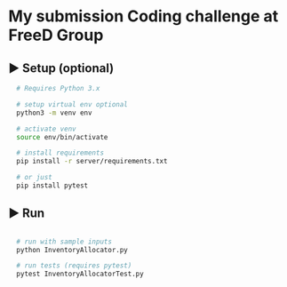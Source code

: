 # My submission Coding challenge at FreeD Group

## ▶️ Setup (optional)

```bash
  # Requires Python 3.x

  # setup virtual env optional
  python3 -m venv env

  # activate venv
  source env/bin/activate

  # install requirements
  pip install -r server/requirements.txt

  # or just
  pip install pytest

```

## ▶️ Run

```bash

  # run with sample inputs
  python InventoryAllocator.py

  # run tests (requires pytest)
  pytest InventoryAllocatorTest.py

```
